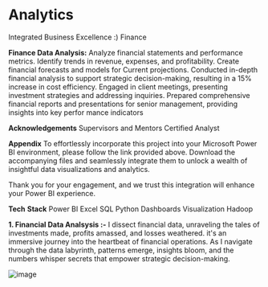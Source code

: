 # Analytics
Integrated Business Excellence :) Finance

**Finance Data Analysis:**
Analyze financial statements and performance metrics.
Identify trends in revenue, expenses, and profitability.
Create financial forecasts and models for Current projections.
Conducted in-depth financial analysis to support strategic decision-making, resulting in a 15% increase in cost
efficiency. 
Engaged in client meetings, presenting investment strategies and addressing inquiries.
Prepared comprehensive financial reports and presentations for senior management, providing insights into key perfor
mance indicators

**Acknowledgements**
Supervisors and Mentors
Certified Analyst


**Appendix**
To effortlessly incorporate this project into your Microsoft Power BI environment, please follow the link provided above. Download the accompanying files and seamlessly integrate them to unlock a wealth of insightful data visualizations and analytics.

Thank you for your engagement, and we trust this integration will enhance your Power BI experience.

**Tech** **Stack**
Power BI
Excel
SQL
Python
Dashboards
Visualization
Hadoop

**1. Financial Data Analsysis :-**
I dissect financial data, unraveling the tales of investments made, profits amassed, and losses weathered. it's an immersive journey into the heartbeat of financial operations. As I navigate through the data labyrinth, patterns emerge, insights bloom, and the numbers whisper secrets that empower strategic decision-making.

![image](https://github.com/AnchalSinha25/Analytics/assets/89031662/a574a902-3a2c-4fc5-8cbe-fdcc69c5d050)

